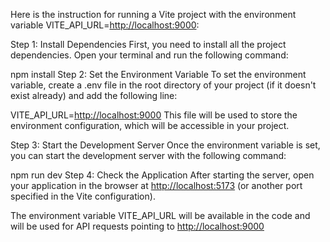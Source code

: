 Here is the instruction for running a Vite project with the environment variable VITE_API_URL=<http://localhost:9000>:

Step 1: Install Dependencies
First, you need to install all the project dependencies. Open your terminal and run the following command:

npm install
Step 2: Set the Environment Variable
To set the environment variable, create a .env file in the root directory of your project (if it doesn't exist already) and add the following line:

VITE_API_URL=<http://localhost:9000>
This file will be used to store the environment configuration, which will be accessible in your project.

Step 3: Start the Development Server
Once the environment variable is set, you can start the development server with the following command:

npm run dev
Step 4: Check the Application
After starting the server, open your application in the browser at <http://localhost:5173> (or another port specified in the Vite configuration).

The environment variable VITE_API_URL will be available in the code and will be used for API requests pointing to <http://localhost:9000>
